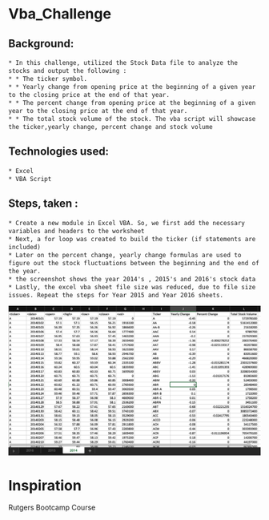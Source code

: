 # Vba_Challenge

  ## Background:
    * In this challenge, utilized the Stock Data file to analyze the stocks and output the following : 
    * * The ticker symbol.
    * * Yearly change from opening price at the beginning of a given year to the closing price at the end of that year.
    * * The percent change from opening price at the beginning of a given year to the closing price at the end of that year.
    * * The total stock volume of the stock. The vba script will showcase the ticker,yearly change, percent change and stock volume 

 ## Technologies used:
    * Excel
    * VBA Script
 
  ## Steps, taken :
    * Create a new module in Excel VBA. So, we first add the necessary variables and headers to the worksheet
    * Next, a for loop was created to build the ticker (if statements are included)
    * Later on the percent change, yearly change formulas are used to figure out the stock fluctuations between the beginning and the end of the year.
    * the screenshot shows the year 2014's , 2015's and 2016's stock data
    * Lastly, the excel vba sheet file size was reduced, due to file size issues. Repeat the steps for Year 2015 and Year 2016 sheets.




![Example](https://github.com/sherinmatt/Vba_Challenge/blob/master/images/Year_2014.png)

# Inspiration
Rutgers Bootcamp Course






